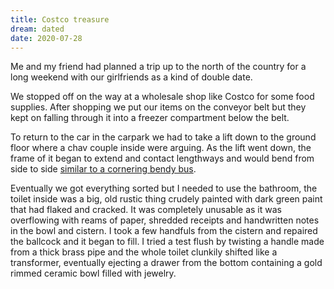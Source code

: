 ```yaml
---
title: Costco treasure
dream: dated
date: 2020-07-28
---
```


Me and my friend <!-- JH --> had planned a trip up to the north of the country for a long weekend with our girlfriends as a kind of double date.

We stopped off on the way at a wholesale shop like Costco for some food supplies. After shopping we put our items on the conveyor belt but they kept on falling through it into a freezer compartment below the belt.

To return to the car in the carpark we had to take a lift down to the ground floor where a chav couple inside were arguing. As the lift went down, the frame of it began to extend and contact lengthways and would bend from side to side [similar to a cornering bendy bus](https://youtu.be/ery3rmqJtUs?t=77).

Eventually we got everything sorted but I needed to use the bathroom, the toilet inside was a big, old rustic thing crudely painted with dark green paint that had flaked and cracked. It was completely unusable as it was overflowing with reams of paper, shredded receipts and handwritten notes in the bowl and cistern.
I took a few handfuls from the cistern and repaired the ballcock and it began to fill. I tried a test flush by twisting a handle made from a thick brass pipe and the whole toilet clunkily shifted like a transformer, eventually ejecting a drawer from the bottom containing a gold rimmed ceramic bowl filled with jewelry.